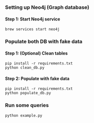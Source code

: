 ### Setting up Neo4j (Graph database)

#### Step 1: Start Neo4j service
```shell
brew services start neo4j
```

### Populate both DB with fake data

#### Step 1: (Optional) Clean tables
```shell
pip install -r requirements.txt
python clean_db.py
```

#### Step 2: Populate with fake data
```shell
pip install -r requirements.txt
python populate_db.py
```

### Run some queries
```shell
python example.py
```